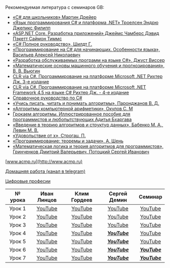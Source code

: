 Рекомендуемая литература с семинаров GB:

* [«C# для школьников» Мартин Дрейер](https://drive.google.com/file/d/1hIUYHkkMjKEqdfApziC43LSDAxWqZVtT/view?usp=sharing)
* [«Язык программирования C# и платформа .NET» Троелсен Эндрю Джепикс Филипп](https://drive.google.com/file/d/1j4Hx4CNOG7uRFDP0_mGES2ZxSzLZ4Btd/view?usp=sharing)
* [«ASP.NET Core. Разработка приложений» Джеймс Чамберс Дэвид Пэкетт Саймон Тиммс](https://drive.google.com/file/d/1u5fBqEe-FmNgkbCevWZ5JxxTrVfJkG1d/view?usp=sharing)
* [«C# Полное руководство», Шилдт Г.](https://drive.google.com/file/d/1YGRLd_mKV2Hqy8DCnKEI8fZ7DElZhigQ/view?usp=sharing)
* [«Программирование на C# для начинающих. Особенности языка», Васильев Алексей Николаевич](https://drive.google.com/file/d/1ydGKlSxF0p-4yCqPz3jNpGAnch3AT8Sp/view?usp=sharing)
* [«Разработка обслуживаемых программ на языке C#», Джуст Виссер](https://drive.google.com/file/d/14ya7eWqjhtJaiNuyJ_0qAqmydBTVe5iJ/view?usp=sharing)
* [«Математические основы машинного обучения и прогнозирования», В. В. Вьюгин](https://drive.google.com/file/d/1hZ7yonCo2gVs5HyZmnKahWD_W1h6rFHr/view?usp=sharing)
* [CLR via C#. Программирование на платформе Microsoft .NET Рихтер Дж. 3-е издание](https://drive.google.com/file/d/1BhOreW_fUnNB0i-GKGlJBnzAqpPm67hR/view?usp=sharing)
* [CLR via C#. Программирование на платформе Microsoft .NET Framework 4.5 на языке C# Рихтер Дж. - 4-е издание](https://drive.google.com/file/d/1at8RGUqMcz_QAkkOK_Fv3dbkIZjZZy6v/view?usp=sharing)
* [Cправочное руководство по C#](https://drive.google.com/file/d/12tjZr6o-S1cwXBjiKcoIT1WFdutSCYuq/view?usp=sharing)
* [«Учись писать, читать и понимать алгоритмы», Паронджанов В. Д.](https://drive.google.com/file/d/10IuD40Xoe49HQDdfi1NFInb8sA1EJJXx/view?usp=sharing)
* [«Алгоритмы компьютерной арифметики», Окулов С. М](https://drive.google.com/file/d/1IWi7y-lBK6G9dwVgl4IWRVRsGG9ah9yu/view?usp=sharing)
* [Грокаем алгоритмы. Иллюстрированное пособие для программистов и любопытствующих Адитья Бхаргава](https://drive.google.com/file/d/1rJm-qXJS2x5LdIn2NqQ0WDScRtSGI3S-/view?usp=sharing)
* [«Введение в теорию алгоритмов и структур данных», Бабенко М. А., Левин М. В.](https://drive.google.com/file/d/1BsNfPLcozcCHRtW_pF-j17AevSElhbj0/view?usp=sharing)
* [«Удовольствие от х», Строгац, П.](https://drive.google.com/file/d/13y6Mb_Bsd4iT8YyRQFCw5vvKlrysANn0/view?usp=sharing)
* [«Программирование: теоремы и задачи», А. Шень](https://drive.google.com/file/d/1hN53rcWowEIBfPsvqQV9W5_fWU3Xu2dL/view?usp=sharing)
* [«Математическая логика и теория алгоритмов для программистов», Гринченков Дмитрий Валерьевич, Потоцкий Сергей Иванович](https://drive.google.com/file/d/1MRIZK2Lj5BLXgMMQM1W782PZFqY_7Yai/view?usp=sharing)


[www.acmp.ru](http://www.acmp.ru)

[Домашняя работа (канал в telegram)](https://t.me/+_q0-YJrrVlhhY2Uy)

[Цифровые професии](https://profidigital.gosuslugi.ru/?direction=prog)

| № урока |        Иван Линцов        |       Клим Гордеев       |       Сергей Демин       |                   Семинар                   |
| :-----------: | :----------------------------------: | :----------------------------------: | :----------------------------------: | :------------------------------------------------: |
|  Урок 1  | [YouTube](https://youtu.be/cyz89oRUcQo) | [YouTube](https://youtu.be/NMMF2RO22uw) | [YouTube](https://youtu.be/4aBsIp1iM3g) |        [YouTube](https://youtu.be/aPpRbGPBxJk)        |
|  Урок 2  | [YouTube](https://youtu.be/LME7fv4OeWQ) | [YouTube](https://youtu.be/L3MIW7Letb8) | [YouTube](https://youtu.be/71TlixSCtak) |        [YouTube](https://youtu.be/9cWm6nze29M)        |
|  Урок 3  | [YouTube](https://youtu.be/T2WlMecRFew) | [YouTube](https://youtu.be/lcmiaGLTbcc) | [YouTube](https://youtu.be/bMV-1Vkl0eU) |        [YouTube](https://youtu.be/GrcKmjz8APE)        |
|  Урок 4  | [YouTube](https://youtu.be/M_gAp7fbgQU) | [YouTube](https://youtu.be/ghX8BGg2AKY) |        [***YouTube***]()        |        [YouTube](https://youtu.be/Z95dc5e1Sb8)        |
|  Урок 5  | [YouTube](https://youtu.be/aWagc_yJIJc) | [YouTube](https://youtu.be/yhRw2EwI6_s) |        [***YouTube***]()        |        [YouTube](https://youtu.be/dNe-zoYmCJQ)        |
|  Урок 6  | [YouTube](https://youtu.be/f4A6L28332c) | [YouTube](https://youtu.be/GqoTZwkw__c) |        [***YouTube***]()        | [***YouTube***](https://youtu.be/qMbUD-V9HTA) |
|  Урок 7  | [YouTube](https://youtu.be/wZ5EEAdy5yc) | [YouTube](https://youtu.be/82QT289F0zw) |        [***YouTube***]()        |               [***YouTube***]()               |

[Zoom1_1]: (https://gbcdn.mrgcdn.ru/uploads/record/204263/attachment/c6d49798fe20fdee2b76b7553fa43bcb.mp4)
[YouTube1_1]: (https://youtu.be/cyz89oRUcQo)
[Zoom2_1]: (https://gbcdn.mrgcdn.ru/uploads/record/204890/attachment/66243a76a4903b1af8ce210f0ffa0c40.mp4)
[YouTube2_1]: (https://youtu.be/LME7fv4OeWQ)
[Zoom3_1]: (https://gbcdn.mrgcdn.ru/uploads/record/205494/attachment/c42010ee6be842bc524480b7f2b06853.mp4)
[YouTube3_1]: (https://youtu.be/T2WlMecRFew)
[Zoom4_1]: (https://gbcdn.mrgcdn.ru/uploads/record/206125/attachment/be15528300379f5502503e8621cb9146.mp4)
[YouTube4_1]: (https://youtu.be/M_gAp7fbgQU)
[Zoom5_1]: (https://gbcdn.mrgcdn.ru/uploads/record/206703/attachment/15b0ed139767e97f32d54b178e6b1a68.mp4)
[YouTube5_1]: (https://youtu.be/aWagc_yJIJc)
[Zoom6_1]: (https://gbcdn.mrgcdn.ru/uploads/record/207375/attachment/f16516c296409dd4ac65bb3d72486fdd.mp4)
[YouTube6_1]: (https://youtu.be/f4A6L28332c)
[Zoom7_1]: (https://gbcdn.mrgcdn.ru/uploads/record/207900/attachment/a7fb29d8ee36fbcfd136884339cda277.mp4)
[YouTube7_1]: (https://youtu.be/wZ5EEAdy5yc)
[Zoom1_2]: (https://gbcdn.mrgcdn.ru/uploads/record/204551/attachment/9ce8bf11c7c512fe97bcbff6b061e14a.mp4)
[YouTube1_2]: (https://youtu.be/NMMF2RO22uw)
[Zoom2_2]: (https://gbcdn.mrgcdn.ru/uploads/record/204651/attachment/a47204d82f1f51cc2c4566d5e0ee6074.mp4)
[YouTube2_2]: (https://youtu.be/L3MIW7Letb8)
[Zoom3_2]: (https://gbcdn.mrgcdn.ru/uploads/record/205740/attachment/5ea13582805982484fd08fd4d171e5a4.mp4)
[YouTube3_2]: (https://youtu.be/lcmiaGLTbcc)
[Zoom4_2]: (https://gbcdn.mrgcdn.ru/uploads/record/205825/attachment/ca22832b0cf057af372e15645bb2f903.mp4)
[YouTube4_2]: (https://youtu.be/ghX8BGg2AKY)
[Zoom5_2]: (https://gbcdn.mrgcdn.ru/uploads/record/206969/attachment/fb8f56d26a2d8ec69ec85df747bce0ad.mp4)
[YouTube5_2]: (https://youtu.be/yhRw2EwI6_s)
[Zoom6_2]: (https://gbcdn.mrgcdn.ru/uploads/record/207139/attachment/32ec7d2c979dee8fa585edfc341e426b.mp4)
[Zoom7_2]: (https://gbcdn.mrgcdn.ru/uploads/record/208138/attachment/b2273360379a0cacb61589a38ef2298f.mp4)
[YouTube7_2]: (https://youtu.be/82QT289F0zw)
[Zoom1_3]: (https://gbcdn.mrgcdn.ru/uploads/record/206699/attachment/1b378d77f679188b7014ecdc63bf6196.mp4)
[YouTube1_3]: (https://youtu.be/4aBsIp1iM3g)
[Zoom2_3]: (https://gbcdn.mrgcdn.ru/uploads/record/207385/attachment/b3abc5fd42991bccbd2d0b9c7261a818.mp4)
[YouTube2_3]: (https://youtu.be/71TlixSCtak)
